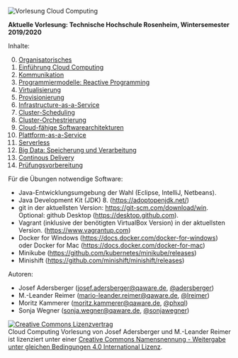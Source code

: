 ![Vorlesung Cloud Computing](https://github.com/qaware/cloudcomputing/blob/master/vl-cc-logo.jpg "Vorlesung Cloud Computing")

__Aktuelle Vorlesung: Technische Hochschule Rosenheim, Wintersemester 2019/2020__

Inhalte:

0. [Organisatorisches](00-einfuehrung/Orga.pdf)
1. [Einführung Cloud Computing](00-einfuehrung)
2. [Kommunikation](01-kommunikation)
3. [Programmiermodelle: Reactive Programming](02-programmiermodelle)
4. [Virtualisierung](03-virtualisierung)
5. [Provisionierung](04-provisionierung)
6. [Infrastructure-as-a-Service](05-iaas)
7. [Cluster-Scheduling](06-cluster-scheduling)
8. [Cluster-Orchestrierung](07-orchestrierung)
9. [Cloud-fähige Softwarearchitekturen](08-cloud-architektur)
10. [Plattform-as-a-Service](09-paas)
11. [Serverless](10-serverless)
12. [Big Data: Speicherung und Verarbeitung](11-big-data)
13. [Continous Delivery](12-cd)
14. [Prüfungsvorbereitung](13-zusammenfassung)

Für die Übungen notwendige Software:

* Java-Entwicklungsumgebung der Wahl (Eclipse, IntelliJ, Netbeans).
* Java Development Kit (JDK) 8. (https://adoptopenjdk.net/)
* git in der aktuellsten Version: https://git-scm.com/download/win. Optional: github Desktop (https://desktop.github.com).
* Vagrant (inklusive der benötigten VirtualBox Version) in der aktuellsten Version. (https://www.vagrantup.com)
* Docker for Windows (https://docs.docker.com/docker-for-windows) oder Docker for Mac (https://docs.docker.com/docker-for-mac)
* Minikube (https://github.com/kubernetes/minikube/releases)
* Minishift (https://github.com/minishift/minishift/releases)

Autoren:

* Josef Adersberger (josef.adersberger@qaware.de, [@adersberger](https://twitter.com/adersberger))
* M.-Leander Reimer (mario-leander.reimer@qaware.de, [@lreimer](https://twitter.com/LeanderReimer))
* Moritz Kammerer (moritz.kammerer@qaware.de, [@phxql](https://github.com/phxql))
* Sonja Wegner (sonja.wegner@qaware.de, [@sonjawegner](https://github.com/sonjawegner))

<a rel="license" href="http://creativecommons.org/licenses/by-sa/4.0/"><img alt="Creative Commons Lizenzvertrag" style="border-width:0" src="https://i.creativecommons.org/l/by-sa/4.0/88x31.png" /></a><br /><span xmlns:dct="http://purl.org/dc/terms/" href="http://purl.org/dc/dcmitype/Text" property="dct:title" rel="dct:type">Cloud Computing Vorlesung</span> von <span xmlns:cc="http://creativecommons.org/ns#" property="cc:attributionName">Josef Adersberger</span> und <span xmlns:cc="http://creativecommons.org/ns#" property="cc:attributionName">M.-Leander Reimer</span> ist lizenziert unter einer <a rel="license" href="http://creativecommons.org/licenses/by-sa/4.0/">Creative Commons Namensnennung - Weitergabe unter gleichen Bedingungen 4.0 International Lizenz</a>.
